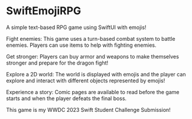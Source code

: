 # SwiftEmojiRPG
A simple text-based RPG game using SwiftUI with emojis!

Fight enemies: This game uses a turn-based combat system to battle enemies. Players can use items to help with fighting enemies.

Get stronger: Players can buy armor and weapons to make themselves stronger and prepare for the dragon fight!

Explore a 2D world: The world is displayed with emojis and the player can explore and interact with different objects represented by emojis!

Experience a story: Comic pages are available to read before the game starts and when the player defeats the final boss.

This game is my WWDC 2023 Swift Student Challenge Submission!
